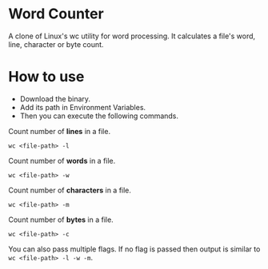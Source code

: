 # Word Counter

A clone of Linux's wc utility for word processing. It calculates a file's word, line, character or byte count.

# How to use

- Download the binary.
- Add its path in Environment Variables.
- Then you can execute the following commands.

Count number of **lines** in a file.

`wc <file-path> -l`

Count number of **words** in a file.

`wc <file-path> -w`

Count number of **characters** in a file.

`wc <file-path> -m`

Count number of **bytes** in a file.

`wc <file-path> -c`

You can also pass multiple flags. If no flag is passed then output is similar to `wc <file-path> -l -w -m`.
